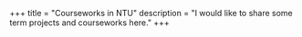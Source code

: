 +++
title = "Courseworks in NTU"
description = "I would like to share some term projects and courseworks here."
+++

